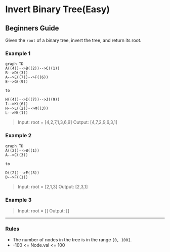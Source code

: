 # Invert Binary Tree(Easy)

## Beginners Guide

Given the `root` of a binary tree, invert the tree, and return its root.

### Example 1

```mermaid
graph TD
A((4))-->B((2))-->C((1))
B-->D((3))
A-->E((7))-->F((6))
E-->G((9))

to

H((4))-->I((7))-->J((9))
I-->K((6))
H-->L((2))-->M((3))
L-->N((1))
```

>Input: root = [4,2,7,1,3,6,9]
Output: [4,7,2,9,6,3,1]

### Example 2

```mermaid
graph TD
A((2))-->B((1))
A-->C((3))

to

D((2))-->E((3))
D-->F((1))
```

>Input: root = [2,1,3]
Output: [2,3,1]

### Example 3

>Input: root = []
Output: []

---

### Rules

* The number of nodes in the tree is in the range `[0, 100]`.
* -100 <= Node.val <= 100
